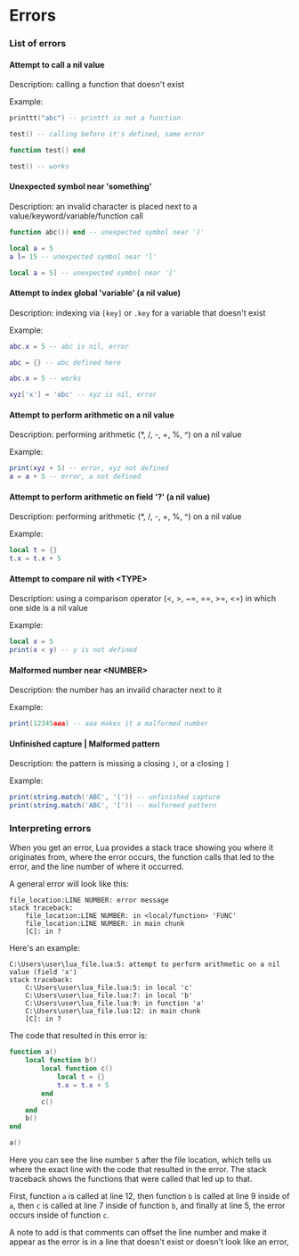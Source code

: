 # Errors

### List of errors

#### Attempt to call a nil value

Description: calling a function that doesn't exist

Example:

```lua
printtt("abc") -- printtt is not a function

test() -- calling before it's defined, same error

function test() end

test() -- works
```



#### Unexpected symbol near 'something'

Description: an invalid character is placed next to a value/keyword/variable/function call

```lua
function abc()) end -- unexpected symbol near ')'

local a = 5
a l= 15 -- unexpected symbol near 'l'

local a = 5] -- unexpected symbol near ']'
```



#### Attempt to index global 'variable' (a nil value)

Description: indexing via `[key]` or `.key` for a variable that doesn't exist

Example:

```lua
abc.x = 5 -- abc is nil, error

abc = {} -- abc defined here

abc.x = 5 -- works

xyz['x'] = 'abc' -- xyz is nil, error
```



#### Attempt to perform arithmetic on a nil value

Description: performing arithmetic (\*, /, -, +, %, ^) on a nil value

Example:

```lua
print(xyz + 5) -- error, xyz not defined
a = a + 5 -- error, a not defined
```



#### Attempt to perform arithmetic on field '?' (a nil value)

Description: performing arithmetic (\*, /, -, +, %, ^) on a nil value

Example:

```lua
local t = {}
t.x = t.x + 5
```



#### Attempt to compare nil with \<TYPE>

Description: using a comparison operator (<, >, \~=, ==, >=, <=) in which one side is a nil value

Example:

```lua
local x = 5
print(x < y) -- y is not defined
```



#### Malformed number near \<NUMBER>

Description: the number has an invalid character next to it

Example:

```lua
print(12345aaa) -- aaa makes it a malformed number
```



#### Unfinished capture | Malformed pattern

Description: the pattern is missing a closing `)`, or a closing `]`

Example:

```lua
print(string.match('ABC', '(')) -- unfinished capture
print(string.match('ABC', '[')) -- malformed pattern
```



### Interpreting errors

When you get an error, Lua provides a stack trace showing you where it originates from, where the error occurs, the function calls that led to the error, and the line number of where it occurred.

A general error will look like this:

```
file_location:LINE NUMBER: error message
stack traceback:
    file_location:LINE NUMBER: in <local/function> 'FUNC'
    file_location:LINE NUMBER: in main chunk
    [C]: in ?
```

Here's an example:

```
C:\Users\user\lua_file.lua:5: attempt to perform arithmetic on a nil value (field 'x')
stack traceback:
	C:\Users\user\lua_file.lua:5: in local 'c'
	C:\Users\user\lua_file.lua:7: in local 'b'
	C:\Users\user\lua_file.lua:9: in function 'a'
	C:\Users\user\lua_file.lua:12: in main chunk
	[C]: in ?
```

The code that resulted in this error is:

```lua
function a()
	local function b()
		local function c()
			local t = {}
			t.x = t.x + 5
		end
		c()
	end
	b()
end

a()
```

Here you can see the line number `5` after the file location, which tells us where the exact line with the code that resulted in the error. The stack traceback shows the functions that were called that led up to that.

First, function `a` is called at line 12, then function `b` is called at line 9 inside of `a`, then `c` is called at line 7 inside of function `b`, and finally at line 5, the error occurs inside of function `c`.

A note to add is that comments can offset the line number and make it appear as the error is in a line that doesn't exist or doesn't look like an error,&#x20;
